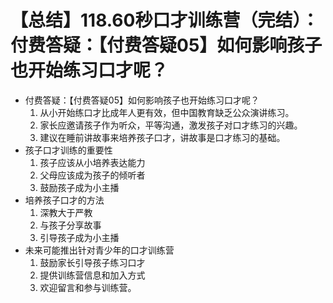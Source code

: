 # 【总结】118.60秒口才训练营（完结）：付费答疑：【付费答疑05】如何影响孩子也开始练习口才呢？

-   付费答疑：【付费答疑05】如何影响孩子也开始练习口才呢？
    1.  从小开始练口才比成年人更有效，但中国教育缺乏公众演讲练习。
    2.  家长应邀请孩子作为听众，平等沟通，激发孩子对口才练习的兴趣。
    3.  建议在睡前讲故事来培养孩子口才，讲故事是口才练习的基础。
-   孩子口才训练的重要性
    1.  孩子应该从小培养表达能力
    2.  父母应该成为孩子的倾听者
    3.  鼓励孩子成为小主播
-   培养孩子口才的方法
    1.  深教大于严教
    2.  与孩子分享故事
    3.  引导孩子成为小主播
-   未来可能推出针对青少年的口才训练营
    1.  鼓励家长引导孩子练习口才
    2.  提供训练营信息和加入方式
    3.  欢迎留言和参与训练营。